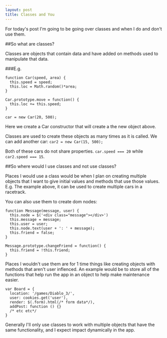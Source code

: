 ```yaml
---
layout: post
title: Classes and You
---
```


For today's post I'm going to be going over classes and when I do and don't use them.

##So what are classes?

Classes are objects that contain data and have added on methods used to manipulate that data.

###E.g.

    function Car(speed, area) {
      this.speed = speed;
      this.loc = Math.random()*area;
    }

    Car.prototype.move = function() {
      this.loc += this.speed;
    }

    car = new Car(20, 500);

Here we create a Car constructor that will create a the new object above.

Classes are used to create these objects as many times as it is called.
We can add another car: `car2 = new Car(15, 500);`

Both of these cars do not share properties. `car.speed === 20` while `car2.speed === 15`.

##So where would I use classes and not use classes?

Places I would use a class would be when I plan on creating multiple objects that I want to give initial values and methods that use those values. E.g. The example above, it can be used to create multiple cars in a racetrack.

You can also use them to create dom nodes:

    function Message(message, user) {
      this.node = $('<div class="message"></div>')
      this.message = message;
      this.user = user;
      this.node.text(user + ': ' + message);
      this.friend = false;
    }

    Message.prototype.changeFriend = function() {
      this.friend = !this.friend;
    }

Places I wouldn't use them are for 1 time things like creating objects with methods that aren't user inflenced. An example would be to store all of the functions that help run the app in an object to help make maintenance easier.

    var Board = {
      location: '/games/Diablo_3/',
      user: cookies.get('user'),
      render: $(.form).html(/* form data*/),
      addPost: function () {}
      /* etc etc*/
    }

Generally I'll only use classes to work with multiple objects that have the same functionality, and I expect impact dynamically in the app.

